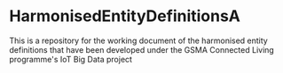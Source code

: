 # HarmonisedEntityDefinitionsA
This is a repository for the working document of the harmonised entity definitions that have been developed under the GSMA Connected Living programme's IoT Big Data project
